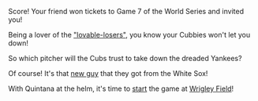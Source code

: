 Score! Your friend won tickets to Game 7 of the World Series and invited you!

Being a lover of the ["lovable-losers"](http://www.espn.com/mlb/team/_/name/chc/chicago-cubs), you know your Cubbies won't let you down!

So which pitcher will the Cubs trust to take down the dreaded Yankees?

Of course! It's that [new guy](http://www.espn.com/mlb/player/_/id/32106/jose-quintana) that they got from the White Sox!

With Quintana at the helm, it's time to [start](ninth/ninth.md) the game at [Wrigley Field](http://chicago.cubs.mlb.com/chc/ballpark/)!